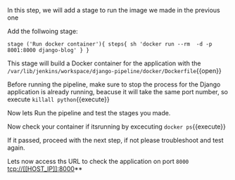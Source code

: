 In this step, we will add a stage to run the image we made in the previous one

Add the follwoing stage:

`
		stage ('Run docker container'){
			steps{
				sh 'docker run --rm  -d -p 8001:8000 django-blog'
			}
		}
`

This stage will build a Docker container for the application with the `/var/lib/jenkins/workspace/django-pipeline/docker/Dockerfile`{{open}}

Before running the pipeline, make sure to stop the process for the Django application is already running, beacuse it will take the same port number, so execute `killall python`{{execute}}

Now lets Run the pipeline and test the stages you made.

Now check your container if itsrunning by excecuting `docker ps`{{execute}}

If it passed, proceed with the next step, if not please troubleshoot and test again.

Lets now access ths URL to check the application on port `8000` [tcp://[[HOST_IP]]:8000](tcp://[[HOST_IP]]:8000)**